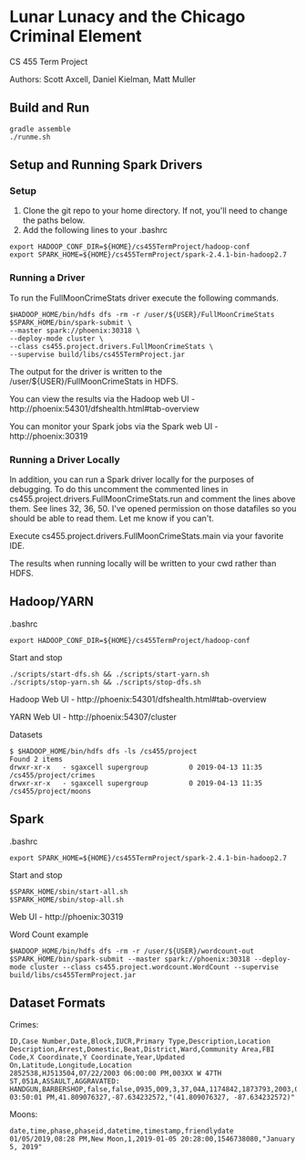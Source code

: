 # Lunar Lunacy and the Chicago Criminal Element
CS 455 Term Project

Authors: Scott Axcell, Daniel Kielman, Matt Muller
## Build and Run
```
gradle assemble
./runme.sh
```

## Setup and Running Spark Drivers
### Setup
1. Clone the git repo to your home directory. If not, you'll need to change the paths below.
2. Add the following lines to your .bashrc
```
export HADOOP_CONF_DIR=${HOME}/cs455TermProject/hadoop-conf
export SPARK_HOME=${HOME}/cs455TermProject/spark-2.4.1-bin-hadoop2.7
```
### Running a Driver
To run the FullMoonCrimeStats driver execute the following commands.
```
$HADOOP_HOME/bin/hdfs dfs -rm -r /user/${USER}/FullMoonCrimeStats
$SPARK_HOME/bin/spark-submit \
--master spark://phoenix:30318 \
--deploy-mode cluster \
--class cs455.project.drivers.FullMoonCrimeStats \
--supervise build/libs/cs455TermProject.jar
```
The output for the driver is written to the /user/${USER}/FullMoonCrimeStats in HDFS.

You can view the results via the Hadoop web UI - http://phoenix:54301/dfshealth.html#tab-overview 

You can monitor your Spark jobs via the Spark web UI - http://phoenix:30319

### Running a Driver Locally
In addition, you can run a Spark driver locally for the purposes of debugging.
To do this uncomment the commented lines in cs455.project.drivers.FullMoonCrimeStats.run and comment the lines above them.
See lines 32, 36, 50. I've opened permission on those datafiles so you should be able to read them.
Let me know if you can't.

Execute cs455.project.drivers.FullMoonCrimeStats.main via your favorite IDE.

The results when running locally will be written to your cwd rather than HDFS.

## Hadoop/YARN
.bashrc

`
export HADOOP_CONF_DIR=${HOME}/cs455TermProject/hadoop-conf
`

Start and stop
```
./scripts/start-dfs.sh && ./scripts/start-yarn.sh
./scripts/stop-yarn.sh && ./scripts/stop-dfs.sh
```

Hadoop Web UI - http://phoenix:54301/dfshealth.html#tab-overview

YARN Web UI - http://phoenix:54307/cluster

Datasets

```
$ $HADOOP_HOME/bin/hdfs dfs -ls /cs455/project
Found 2 items
drwxr-xr-x   - sgaxcell supergroup          0 2019-04-13 11:35 /cs455/project/crimes
drwxr-xr-x   - sgaxcell supergroup          0 2019-04-13 11:35 /cs455/project/moons
```

## Spark
.bashrc

`
export SPARK_HOME=${HOME}/cs455TermProject/spark-2.4.1-bin-hadoop2.7
`

Start and stop
```
$SPARK_HOME/sbin/start-all.sh
$SPARK_HOME/sbin/stop-all.sh
```
Web UI - http://phoenix:30319

Word Count example
```
$HADOOP_HOME/bin/hdfs dfs -rm -r /user/${USER}/wordcount-out
$SPARK_HOME/bin/spark-submit --master spark://phoenix:30318 --deploy-mode cluster --class cs455.project.wordcount.WordCount --supervise build/libs/cs455TermProject.jar
```

## Dataset Formats    
Crimes:
```
ID,Case Number,Date,Block,IUCR,Primary Type,Description,Location Description,Arrest,Domestic,Beat,District,Ward,Community Area,FBI Code,X Coordinate,Y Coordinate,Year,Updated On,Latitude,Longitude,Location
2852538,HJ513504,07/22/2003 06:00:00 PM,003XX W 47TH ST,051A,ASSAULT,AGGRAVATED: HANDGUN,BARBERSHOP,false,false,0935,009,3,37,04A,1174842,1873793,2003,02/10/2018 03:50:01 PM,41.809076327,-87.634232572,"(41.809076327, -87.634232572)"
```
Moons:
```
date,time,phase,phaseid,datetime,timestamp,friendlydate
01/05/2019,08:28 PM,New Moon,1,2019-01-05 20:28:00,1546738080,"January 5, 2019"
```
                                            
